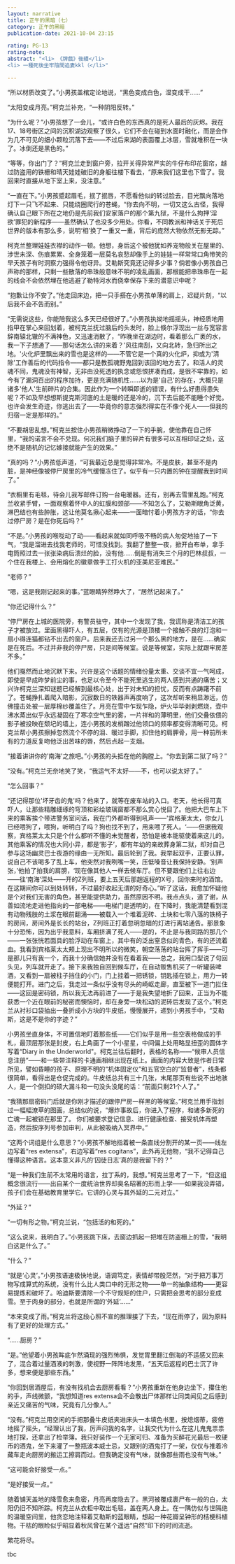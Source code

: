 ```yaml
---
layout: narrative
title: 正午的黑暗（七）
category: 正午的黑暗
publication-date: 2021-10-04 23:15

rating: PG-13
rating-note:
abstract: "<li> 《牌戲》後續</li>
<li> 一種死後坐牢陰間追妻kkl（</li>"

---
```


“所以材质改变了。”小男孩盖棺定论地说，“黑色变成白色，湿变成干……”
 
“太阳变成月亮。”柯克兰补充，“一种阴阳反转。”
 
“为什么呢？”小男孩想了一会儿，“或许白色的东西真的是死人最后的灰烬。我在17、18号街区之间的沉积湖边观察了很久，它们不会在碰到水面时融化，而是会作为几不可见的细小颗粒沉落下去——不过后来湖的表面覆上冰层，雪就堆积在一块了。冰倒还是黑色的。”
 
“等等，你出门了？”柯克兰走到窗户旁，拉开关得异常严实的牛仔布印花窗帘，越过防盗用的铁栅和晴天娃娃破旧的身躯往楼下看去，“原来我们这里也下雪了。我回来时直接从地下室上来，没注意。”
 
“一直在下。”小男孩蹙起眉毛，抿了抿唇，不愿看他似的转过脸去，目光飘向落地灯下一只飞不起来、只能绕圈爬行的苍蝇，“你去向不明，一切又这么古怪，我得确认自己眼下所在之地仍是先前我们安家落户的那个第九狱，不是什么拘押‘淫欲’罪犯的新程序——虽然确认了也没多少用处。你看，不同教派和神话关于死后世界的版本有那么多，说明‘相’换了一重又一重，背后的庞然大物依然无影无踪。”
 
柯克兰整理娃娃衣襟的动作一顿。他想，身后这个被他犹如养宠物般关在屋里的、涉世未深、伤痕累累、全身笼着一层莫名哀愁却像手上的娃娃一样常常口角带笑的早夭孩子有时洞察力强得令他讶异。艾勒斯究竟还记得多少事？倘若像小男孩自己声称的那样，只剩一些散落的串珠般意味不明的凌乱画面，那根能把串珠串在一起的线会不会依然埋在他逃避了勒特河水而侥幸保存下来的潜意识中呢？
 
“抱歉让你不安了。”他走回床边，把一只手搭在小男孩单薄的肩上，迟疑片刻，“以后我不会不告而别。”
 
“无需说这些，你能陪我这么多天已经很好了。”小男孩执拗地摇摇头，神经质地用指甲在掌心来回划着，被柯克兰抚过脑后的头发时，脸上倏尔浮现出一丝与宽容言辞南辕北辙的不满神色，又迅速消散了，“昨晚坐在湖边时，看着那么广袤的水，我一下子想通了——那句话怎么讲的来着？'风往南刮，又向北转，急归所出之地。'火化炉里飘出来的雪也是这样的——不管它是一个真的火化炉，抑或为'清除'工作善后的代码指令——都只是教孤魂野鬼回到该回的地方去了。和活人的灵魂不同，鬼魂没有神智，无非由没死透的执念或怨恨拼凑而成，是很不牢靠的，如今有了漏洞百出的程序加持，更是充满随机性……以为是'自己'的存在，大概只是诸多'他人'生前碎片的合集。因此作为一个转瞬即逝的错误，有什么好患得患失呢？不如及早想想斯提克斯河底的土是暖的还是冷的，沉下去后能不能睡个好觉。也许会发生奇迹，你逃出去了——毕竟你的意志强烈得实在不像个死人——但我的归宿一定是那样的。”
 
“不要胡思乱想。”柯克兰按住小男孩稍微挣动了一下的手腕，使他靠在自己怀里，“我的诺言不会不兑现。何况我们脑子里的碎片有很多可以互相印证之处，这绝不是随机的记忆嫁接就能产生的效果。”
 
“真的吗？”小男孩低声道，“可我最近总是觉得非常冷。不是皮肤，甚至不是内脏，是神经像被停尸房里的冷气缓慢冻住了。似乎有一只内置的钟在提醒我到时间了。”
 
“衣橱里有毛毯，待会儿我写邮件订购一台电暖器。还有，别再去雪里乱跑。”柯克兰收紧手臂，一面观察着怀中人的虹膜和颈部——不知怎么了，艾勒斯眼角泛黄，淋巴结也有些肿胀，这让他莫名揪心起来——一面暗忖着小男孩方才的话，“你去过停尸房？是在你死后吗？”
 
“不是。”小男孩的喉咙动了动——看起来就如同呼吸不畅的病人匆促地抽了一下气，“我是溜进去找我老师的，可惜没找到。我翻了整整一夜，掀开白布单，拿手电筒照过去一张张染病后溃烂的脸，没有他……倒是有消失三个月的巴林叔叔，一个住在我楼上、会用熔化的徽章做手工打火机的亚美尼亚难民。”
 
“老师？”
 
“嗯，这是我刚记起来的事。”蓝眼睛猝然睁大了，“居然记起来了。”
 
“你还记得什么？”
 
“停尸房在上城的医院旁，有警员驻守，其中一个发现了我，我谎称是清洁工的孩子才被放过。里面黑得吓人，有五层，仅有的光源是顶楼一个接触不良的灯泡和一扇小得连猫都钻不出去的窗户。后来我还去过另一个那么黑的地方，是在……确实是在死后。不过并非我的停尸房，只是间等候室。说是等候室，实际上就跟牢房差不多。”
 
他们戛然而止地沉默下来。兴许是这个话题的情绪份量太重、交谈不宜一气呵成，即使是早成昨梦前尘的事，也足以令至今不能死里逃生的两人感到共通的痛苦；又兴许柯克兰深知谜题已经解到最核心处，出于对未知的担忧，反而有点踌躇不前了。苍蝇挣扎着爬入暗影，沉寂数日的铁器声再度响了，这次却听来稍显渺远，仿佛撞击处被一层厚棉纱覆盖住了。月亮在雪中乍现乍隐，炉火毕毕剥剥燃烧，壶中沸水蒸出似乎永远凝固在了寒凉空气里的雾，一片祥和的薄明里，他们交叠依偎的影子被投映在颓圮的墙上，连小男孩的发梢蹭过他领口的频率都变得清晰可见。柯克兰帮小男孩擦掉忽然流个不停的泪、暖过手脚，扣住他的肩胛骨，用一种前所未有的力道反复吻他泛出苦味的唇，然后点起一支烟。
 
“接着讲讲你的'南海'之旅吧。”小男孩的头抵在他的胸膛上。“你去到第二狱了吗？”
 
“没有。”柯克兰无奈地笑了笑，“我运气不太好——不，也可以说太好了。”
 
“怎么回事？”
 
“还记得那位'坏牙齿的鬼'吗？他来了，就等在废车站的入口。老天，他长得可真吓人，让那些精雕细琢的穹顶和彩绘玻璃窗都不那么赏心悦目了。他把大巴车上下来的乘客挨个带进警务室问话，我在门外都听得到吼声——'宾格莱太太，你女儿已经喂狗了，喂狗，听明白了吗？狗也找不到了，用来喂了死人。‘——但据我观察，宾格莱太太只是个什么都听不懂的未觉醒者，恐怕是被本能驱使着来这儿的。其他乘客的情况也大同小异，都是‘影子’，都有年幼的亲故葬身第二狱，却对自己参与这场幽灵巴士夜游的缘由一无所知。最后轮到了我。我举起双手，正要认罪，说自己不该喝多了乱上车，他突然对我咧嘴一笑，压低嗓音让我保持安静。‘别声张，’他拍了拍我的肩膀，‘现在像其他人一样去候车厅。但不要跟他们上往右边——往‘南海’深处——开的Z列班，要上五天后那趟返程的X号，回你来时的酒馆。在这期间你可以到处转转，不过最好收起无谓的好奇心。”听了这话，我愈加怀疑他是个对我们无害的角色，甚至能提供助力，虽然原因不明。我点点头，道了谢，从善如流地走进他指向的一部电梯——电梯门是透明的，在下降时，我能清楚看到混有动物残肢的土浆在眼前翻涌——被载入一个堆着泥砖、土块和七零八落的铁椅子的房间，房间外是长长的站台，Z列班正打着忽明忽暗的灯进行离站通告。那景象十分恐怖，因为出乎我意料，车厢挤满了死人——是的，不止是与我同路的那几个——一张张恍若面具的脸浮动在车窗上，其中有的泛出窒息似的青色，有的还流着血。我看到宾格莱太太颊上现出不明所以的微笑，朝空荡荡的站台挥了挥手——可是那儿只有我一个，而我十分确信她并没有在看着我——总之，我用口型说了句回头见，列车就开走了。接下来我独自回到候车厅，在自动贩售机买了一听罐装啤酒，又看到一扇被柱子挡住的小门，门上挂着一把锈锁，钥匙插在锁上，用力一转便能打开。进门之后，我走过一条似乎没有尽头的崎岖走廊，直至被下一道门拦住——这回是密码锁，所以我无法再前进了——于是我失望地折了回来，正当为不能获悉一个近在眼前的秘密而懊恼时，却在身旁一块松动的泥砖后发现了这个。”柯克兰从衬衫口袋抽出一叠折成小方块的牛皮纸，慢慢展开，递到小男孩手中，“艾勒斯，这是不是你的字迹？”
 
小男孩坐直身体，不可置信地盯着那些纸——它们似乎是用一些空表格做成的手札，最顶层那张是封皮，右上角画了一个小星星，中间偏上处用略显扭歪的圆体字写着“Diary in the Underworld"。柯克兰往后翻时，表格的名称——“候审人员信息注册”——和一些带注释的卡通画相继出现在纸上。画面的内容大致是作者日常所见，譬如昏睡的孩子、原理不明的“机体固定仪”和五官空白的“监督者”，线条都很简单，看得出是仓促完成的。牛皮纸总共有三十几张，末尾那页有些说不出地骇人，是一个倒扣的硕大漏斗和一句没头没尾的话：“前面只剩21个人了。”
 
“我猜那扇密码门后就是你刚才描述的跟停尸房一样黑的等候室。”柯克兰用手指划过一幅幅潦草的图画，总结似的说，“爆炸事故后，你进入了程序，和诸多新死的亡魂一起被锁在那里了。 你们被要求登记信息、进行健康检查、接受机体再塑造，然后按序列号参加审判，从此被吸纳入冥界中。”
 
“这两个词组是什么意思？”小男孩不解地指着被一条直线分割开的某一页——线左边写着“res extensa”，右边写着“res cogitans”，此外再无他物，“我不记得自己懂得这种语言。这本意义非凡的‘囚徒日志’真的是我留下的？”
 
“是一种我们生前不太常用的语言，拉丁系的，我想。”柯克兰思考了一下，“但这组概念很流行——出自某个一度统治世界却臭名昭著的形而上学——如果我没弄错，孩子们会在基础教育里学它。它讲的心灵与其外延的二元对立。”
 
“外延？”
 
“一切有形之物。”柯克兰说，“包括活的和死的。”
 
“这么说来，我明白了。”小男孩跳下床，去窗边抓起一把堆在防盗栅上的雪，“我明白这是什么了。”
 
“什么？”
 
“就是‘心灵’。”小男孩语速极快地说，语调笃定，表情却带股茫然，“对于把万事万物写成算式的系统，没有什么比人类口中的无形之物——单一的抽象结构——更容易提炼和破坏了。哈迪斯要清除一个不守规矩的住户，只需把会思考的部分变成雪。至于肉身的部分，也就是所谓的‘外延’……”
 
“本来变成了雨。”柯克兰将这段心照不宣的推理接了下去，“现在雨停了，因为原料有了更好的处理方式。”
 
“……厨房？”
 
“是。”他望着小男孩眸底乍然涌现的强烈怖惧，发觉胃里翻江倒海的不适感又回来了，混合着过量酒液的刺激，使视野一阵阵地发黑，“五天后返程的巴士沉了许多，想来便是那些东西。”
 
“你回到居酒屋后，有没有找机会去厨房看看？”小男孩重新在他身边坐下，攥住他的手，声线微颤，“我想知道res extensa会不会散出尸体那样让同类闻见之后感到亲近又痛苦的气味，究竟有几分像人。”
 
“没有。”柯克兰用空闲的手把那叠牛皮纸夹进床头一本填色书里，按熄烟蒂，疲倦地摇了摇头，“经理认出了我，厉声问我的名字，让我交代为什么在这儿鬼鬼祟祟地打探，还拿出了检举簿。我只好装作一个无家可归、准备为买醉花光最后一枚硬币的酒鬼，坐下来灌了一整瓶波本威士忌，又跟别的酒鬼打了一架，仅仅与推着冷藏车走向厨房的搬运工擦肩而过。但我确定没有气味，就像那些雨也没有气味。”
 
“这可能会好接受一点。”
 
“是好接受一点。”
 
随着铺天盖地的降雪愈来愈密，月亮再度隐去了。黑河被覆成裹尸布一般的白，太阳仍旧不知所踪。柯克兰从衣柜中取出毛毯，盖在两人身上。在一隅仿似与世隔绝的温暖空间里，他贪恋地注释着艾勒斯的蓝眼睛，想起一种花瓣呈钟形的桔梗科植物。干枯的眼睑似乎昭显着秋风曾在某个遥远“自然”印下的时间流逝。
 
繁花将尽。
 
tbc
